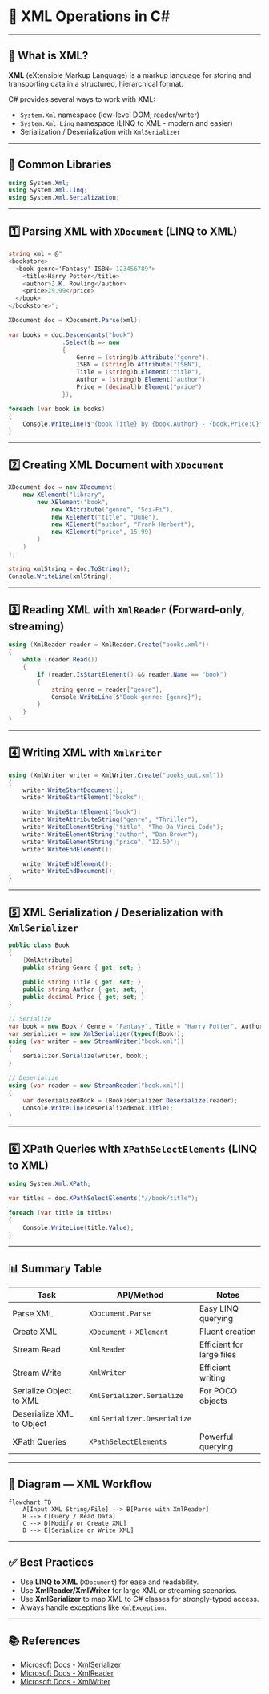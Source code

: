 # 📗 XML Operations in C#

---

## 📌 What is XML?

**XML** (eXtensible Markup Language) is a markup language for storing and transporting data in a structured, hierarchical format.

C# provides several ways to work with XML:

- `System.Xml` namespace (low-level DOM, reader/writer)
- `System.Xml.Linq` namespace (LINQ to XML - modern and easier)
- Serialization / Deserialization with `XmlSerializer`

---

## 🔧 Common Libraries

```csharp
using System.Xml;
using System.Xml.Linq;
using System.Xml.Serialization;
```

---

## 1️⃣ Parsing XML with `XDocument` (LINQ to XML)

```csharp
string xml = @"
<bookstore>
  <book genre='Fantasy' ISBN='123456789'>
    <title>Harry Potter</title>
    <author>J.K. Rowling</author>
    <price>29.99</price>
  </book>
</bookstore>";

XDocument doc = XDocument.Parse(xml);

var books = doc.Descendants("book")
               .Select(b => new
               {
                   Genre = (string)b.Attribute("genre"),
                   ISBN = (string)b.Attribute("ISBN"),
                   Title = (string)b.Element("title"),
                   Author = (string)b.Element("author"),
                   Price = (decimal)b.Element("price")
               });

foreach (var book in books)
{
    Console.WriteLine($"{book.Title} by {book.Author} - {book.Price:C}");
}
```

---

## 2️⃣ Creating XML Document with `XDocument`

```csharp
XDocument doc = new XDocument(
    new XElement("library",
        new XElement("book",
            new XAttribute("genre", "Sci-Fi"),
            new XElement("title", "Dune"),
            new XElement("author", "Frank Herbert"),
            new XElement("price", 15.99)
        )
    )
);

string xmlString = doc.ToString();
Console.WriteLine(xmlString);
```

---

## 3️⃣ Reading XML with `XmlReader` (Forward-only, streaming)

```csharp
using (XmlReader reader = XmlReader.Create("books.xml"))
{
    while (reader.Read())
    {
        if (reader.IsStartElement() && reader.Name == "book")
        {
            string genre = reader["genre"];
            Console.WriteLine($"Book genre: {genre}");
        }
    }
}
```

---

## 4️⃣ Writing XML with `XmlWriter`

```csharp
using (XmlWriter writer = XmlWriter.Create("books_out.xml"))
{
    writer.WriteStartDocument();
    writer.WriteStartElement("books");

    writer.WriteStartElement("book");
    writer.WriteAttributeString("genre", "Thriller");
    writer.WriteElementString("title", "The Da Vinci Code");
    writer.WriteElementString("author", "Dan Brown");
    writer.WriteElementString("price", "12.50");
    writer.WriteEndElement();

    writer.WriteEndElement();
    writer.WriteEndDocument();
}
```

---

## 5️⃣ XML Serialization / Deserialization with `XmlSerializer`

```csharp
public class Book
{
    [XmlAttribute]
    public string Genre { get; set; }

    public string Title { get; set; }
    public string Author { get; set; }
    public decimal Price { get; set; }
}

// Serialize
var book = new Book { Genre = "Fantasy", Title = "Harry Potter", Author = "J.K. Rowling", Price = 29.99m };
var serializer = new XmlSerializer(typeof(Book));
using (var writer = new StreamWriter("book.xml"))
{
    serializer.Serialize(writer, book);
}

// Deserialize
using (var reader = new StreamReader("book.xml"))
{
    var deserializedBook = (Book)serializer.Deserialize(reader);
    Console.WriteLine(deserializedBook.Title);
}
```

---

## 6️⃣ XPath Queries with `XPathSelectElements` (LINQ to XML)

```csharp
using System.Xml.XPath;

var titles = doc.XPathSelectElements("//book/title");

foreach (var title in titles)
{
    Console.WriteLine(title.Value);
}
```

---

## 📊 Summary Table

| Task                      | API/Method                       | Notes                         |
|---------------------------|---------------------------------|-------------------------------|
| Parse XML                 | `XDocument.Parse`                | Easy LINQ querying             |
| Create XML                | `XDocument` + `XElement`         | Fluent creation                |
| Stream Read              | `XmlReader`                      | Efficient for large files      |
| Stream Write             | `XmlWriter`                      | Efficient writing              |
| Serialize Object to XML  | `XmlSerializer.Serialize`        | For POCO objects              |
| Deserialize XML to Object | `XmlSerializer.Deserialize`      |                              |
| XPath Queries             | `XPathSelectElements`             | Powerful querying              |

---

## 🧭 Diagram — XML Workflow

```mermaid
flowchart TD
    A[Input XML String/File] --> B[Parse with XmlReader]
    B --> C[Query / Read Data]
    C --> D[Modify or Create XML]
    D --> E[Serialize or Write XML]
```

---

## ✅ Best Practices

- Use **LINQ to XML** (`XDocument`) for ease and readability.
- Use **XmlReader/XmlWriter** for large XML or streaming scenarios.
- Use **XmlSerializer** to map XML to C# classes for strongly-typed access.
- Always handle exceptions like `XmlException`.

---

## 📚 References

- [Microsoft Docs - XmlSerializer](https://learn.microsoft.com/en-us/dotnet/api/system.xml.serialization.xmlserializer)
- [Microsoft Docs - XmlReader](https://learn.microsoft.com/en-us/dotnet/api/system.xml.xmlreader)
- [Microsoft Docs - XmlWriter](https://learn.microsoft.com/en-us/dotnet/api/system.xml.xmlwriter)
